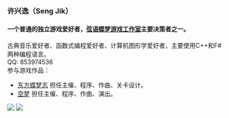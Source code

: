 ### 许兴逸（Seng Jik）
#### 一个普通的独立游戏爱好者，[弦语蝶梦游戏工作室](http://xydm.xyz)主要决策者之一。
古典音乐爱好者、函数式编程爱好者、计算机图形学爱好者，主要使用C++和F#两种编程语言。    
QQ: 853974536    
参与游戏作品：   
* [东方蝶梦志](http://xydm.xyz/touhoudreambutterfly)  担任主催、程序、作曲、关卡设计。
* [空梦](http://xydm.xyz/vainriser)    担任主催、程序、作曲、演出。

![](https://github-readme-stats.vercel.app/api?username=Seng-Jik&show_icons=true&theme=tokyonight)
![](https://github-readme-stats.vercel.app/api/top-langs/?username=Seng-Jik&layout=compact&theme=tokyonight)
